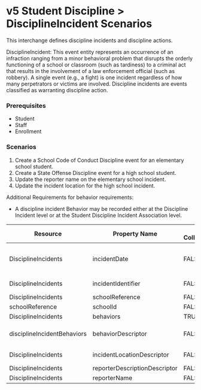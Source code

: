 # v5 Student Discipline > DisciplineIncident Scenarios

This interchange defines discipline incidents and discipline actions.

DisciplineIncident: This event entity represents an occurrence of an infraction
ranging from a minor behavioral problem that disrupts the orderly functioning of
a school or classroom (such as tardiness) to a criminal act that results in the
involvement of a law enforcement official (such as robbery). A single event
(e.g., a fight) is one incident regardless of how many perpetrators or victims
are involved. Discipline incidents are events classified as warranting
discipline action.

### Prerequisites

* Student
* Staff
* Enrollment

### Scenarios

1. Create a School Code of Conduct Discipline event for an elementary school
    student.
2. Create a State Offense Discipline event for a high school student.
3. Update the reporter name on the elementary school incident.
4. Update the incident location for the high school incident.

Additional Requirements for behavior requirements:

* A discipline incident Behavior may be recorded either at the Discipline
    Incident level or at the Student Discipline Incident Association level.

| Resource | Property Name | Is Collection | Data Type | Required / Optional | Scenario 1  <br/>POST | Scenario 2  <br/>POST | Scenario 3  <br/>PUT | Scenario 4  <br/>PUT |
| --- | --- | --- | --- | --- | --- | --- | --- | --- |
| DisciplineIncidents | incidentDate | FALSE | date | REQUIRED | 9/25/<br/>[Current School Year] | 9/25/<br/>[Current School Year] | 9/25/<br/>[Current School Year] | 9/25/<br/>[Current School Year] |
| DisciplineIncidents | incidentIdentifier | FALSE | string | REQUIRED | ["1" if possible<br/>| system value] | ["2" if possible<br/>| system value] | ["1" if possible<br/>| system value] | ["2" if possible<br/>| system value] |
| DisciplineIncidents | schoolReference | FALSE | schoolReference | REQUIRED |     |     |     |     |
| schoolReference | schoolId | FALSE | integer | REQUIRED | 255901107 | 255901001 | 255901107 | 255901001 |
| DisciplineIncidents | behaviors | TRUE | disciplineIncidentBehavior[] | REQUIRED |     |     |     |     |
| disciplineIncidentBehaviors | behaviorDescriptor | FALSE | behaviorDescriptor | REQUIRED | School Code of Conduct | State Offense | School Code of Conduct | State Offense |
| DisciplineIncidents | incidentLocationDescriptor | FALSE | incidentLocationDescriptor | REQUIRED | School bus | Library/media center | School bus | **Classroom** |
| DisciplineIncidents | reporterDescriptionDescriptor | FALSE | reporterDescriptionDescriptor | REQUIRED | Staff | Staff | Staff | Staff |
| DisciplineIncidents | reporterName | FALSE | string | REQUIRED | Loyo, John | Smith, Jane | **Villa, Mark** | Smith, Jane |
